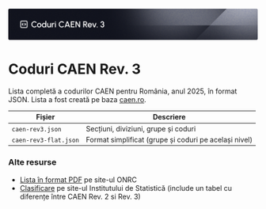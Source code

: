 ![Coduri CAEN](/assets/banner.png)

# Coduri CAEN Rev. 3

Lista completă a codurilor CAEN pentru România, anul 2025, în format JSON. Lista a fost creată pe baza [caen.ro](https://caen.ro).

| Fișier                | Descriere                                             |
| --------------------- | ----------------------------------------------------- |
| `caen-rev3.json`      | Secțiuni, diviziuni, grupe și coduri                  |
| `caen-rev3-flat.json` | Format simplificat (grupe și coduri pe același nivel) |

### Alte resurse

- [Lista în format PDF](https://www.onrc.ro/documente/anunturi/CAEN-Rev.3_structura-completa.pdf) pe site-ul ONRC
- [Clasificare](https://insse.ro/cms/ro/caen) pe site-ul Institutului de Statistică (include un tabel cu diferențe între CAEN Rev. 2 si Rev. 3)
